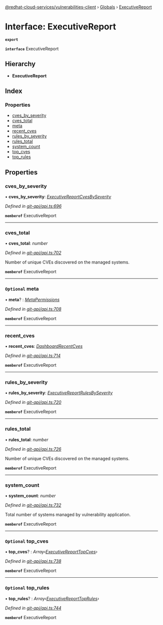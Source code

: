 [@redhat-cloud-services/vulnerabilities-client](../README.md) › [Globals](../globals.md) › [ExecutiveReport](executivereport.md)

# Interface: ExecutiveReport

**`export`** 

**`interface`** ExecutiveReport

## Hierarchy

* **ExecutiveReport**

## Index

### Properties

* [cves_by_severity](executivereport.md#cves_by_severity)
* [cves_total](executivereport.md#cves_total)
* [meta](executivereport.md#optional-meta)
* [recent_cves](executivereport.md#recent_cves)
* [rules_by_severity](executivereport.md#rules_by_severity)
* [rules_total](executivereport.md#rules_total)
* [system_count](executivereport.md#system_count)
* [top_cves](executivereport.md#optional-top_cves)
* [top_rules](executivereport.md#optional-top_rules)

## Properties

###  cves_by_severity

• **cves_by_severity**: *[ExecutiveReportCvesBySeverity](executivereportcvesbyseverity.md)*

*Defined in [git-api/api.ts:696](https://github.com/RedHatInsights/javascript-clients/blob/master/packages/vulnerabilities/git-api/api.ts#L696)*

**`memberof`** ExecutiveReport

___

###  cves_total

• **cves_total**: *number*

*Defined in [git-api/api.ts:702](https://github.com/RedHatInsights/javascript-clients/blob/master/packages/vulnerabilities/git-api/api.ts#L702)*

Number of unique CVEs discovered on the managed systems.

**`memberof`** ExecutiveReport

___

### `Optional` meta

• **meta**? : *[MetaPermissions](metapermissions.md)*

*Defined in [git-api/api.ts:708](https://github.com/RedHatInsights/javascript-clients/blob/master/packages/vulnerabilities/git-api/api.ts#L708)*

**`memberof`** ExecutiveReport

___

###  recent_cves

• **recent_cves**: *[DashboardRecentCves](dashboardrecentcves.md)*

*Defined in [git-api/api.ts:714](https://github.com/RedHatInsights/javascript-clients/blob/master/packages/vulnerabilities/git-api/api.ts#L714)*

**`memberof`** ExecutiveReport

___

###  rules_by_severity

• **rules_by_severity**: *[ExecutiveReportRulesBySeverity](executivereportrulesbyseverity.md)*

*Defined in [git-api/api.ts:720](https://github.com/RedHatInsights/javascript-clients/blob/master/packages/vulnerabilities/git-api/api.ts#L720)*

**`memberof`** ExecutiveReport

___

###  rules_total

• **rules_total**: *number*

*Defined in [git-api/api.ts:726](https://github.com/RedHatInsights/javascript-clients/blob/master/packages/vulnerabilities/git-api/api.ts#L726)*

Number of unique CVEs discovered on the managed systems.

**`memberof`** ExecutiveReport

___

###  system_count

• **system_count**: *number*

*Defined in [git-api/api.ts:732](https://github.com/RedHatInsights/javascript-clients/blob/master/packages/vulnerabilities/git-api/api.ts#L732)*

Total number of systems managed by vulnerability application.

**`memberof`** ExecutiveReport

___

### `Optional` top_cves

• **top_cves**? : *Array‹[ExecutiveReportTopCves](executivereporttopcves.md)›*

*Defined in [git-api/api.ts:738](https://github.com/RedHatInsights/javascript-clients/blob/master/packages/vulnerabilities/git-api/api.ts#L738)*

**`memberof`** ExecutiveReport

___

### `Optional` top_rules

• **top_rules**? : *Array‹[ExecutiveReportTopRules](executivereporttoprules.md)›*

*Defined in [git-api/api.ts:744](https://github.com/RedHatInsights/javascript-clients/blob/master/packages/vulnerabilities/git-api/api.ts#L744)*

**`memberof`** ExecutiveReport
